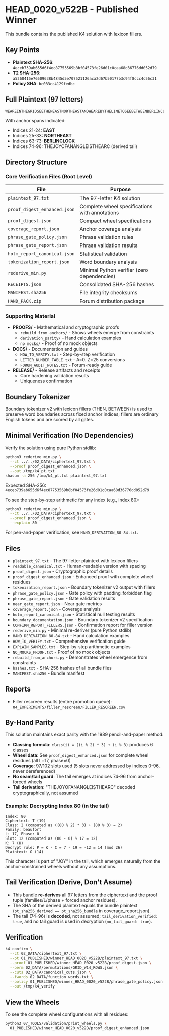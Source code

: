 # HEAD_0020_v522B - Published Winner

This bundle contains the published K4 solution with lexicon fillers.

## Key Points

- **Plaintext SHA-256**: `4eceb739ab655d6f4ec87753569b8bf04573fe26d01c0caa68d36776dd052d79`
- **T2 SHA-256**: `a5260415e76509638b4845d5e707521126aca2d67b50177b3c94f8ccc4c56c31`
- **Policy SHA**: `bc083cc4129fedbc`

## Full Plaintext (97 letters)

```
WEAREINTHEGRIDSEETHENEASTNORTHEASTANDWEAREBYTHELINETOSEEBETWEENBERLINCLOCKTHEJOYOFANANGLEISTHEARC
```

With anchor spans indicated:
- Indices 21-24: **EAST**
- Indices 25-33: **NORTHEAST**
- Indices 63-73: **BERLINCLOCK**
- Indices 74-96: THEJOYOFANANGLEISTHEARC (derived tail)

## Directory Structure

### Core Verification Files (Root Level)
| File | Purpose |
|------|---------|
| `plaintext_97.txt` | The 97-letter K4 solution |
| `proof_digest_enhanced.json` | Complete wheel specifications with annotations |
| `proof_digest.json` | Compact wheel specifications |
| `coverage_report.json` | Anchor coverage analysis |
| `phrase_gate_policy.json` | Phrase validation rules |
| `phrase_gate_report.json` | Phrase validation results |
| `holm_report_canonical.json` | Statistical validation |
| `tokenization_report.json` | Word boundary analysis |
| `rederive_min.py` | Minimal Python verifier (zero dependencies) |
| `RECEIPTS.json` | Consolidated SHA-256 hashes |
| `MANIFEST.sha256` | File integrity checksums |
| `HAND_PACK.zip` | Forum distribution package |

### Supporting Material
- **PROOFS/** - Mathematical and cryptographic proofs
  - `rebuild_from_anchors/` - Shows wheels emerge from constraints
  - `derivation_parity/` - Hand calculation examples
  - `no_mocks/` - Proof of no mock objects
- **DOCS/** - Documentation and guides
  - `HOW_TO_VERIFY.txt` - Step-by-step verification
  - `LETTER_NUMBER_TABLE.txt` - A=0..Z=25 conversions
  - `FORUM_AUDIT_NOTES.txt` - Forum-ready guide
- **RELEASE/** - Release artifacts and receipts
  - Core hardening validation results
  - Uniqueness confirmation

## Boundary Tokenizer

Boundary tokenizer v2 with lexicon fillers (THEN, BETWEEN) is used to preserve word boundaries across fixed anchor indices; fillers are ordinary English tokens and are scored by all gates.

## Minimal Verification (No Dependencies)

Verify the solution using pure Python stdlib:

```bash
python3 rederive_min.py \
  --ct ../../02_DATA/ciphertext_97.txt \
  --proof proof_digest_enhanced.json \
  --out /tmp/k4_pt.txt
shasum -a 256 /tmp/k4_pt.txt plaintext_97.txt
```

Expected SHA-256: `4eceb739ab655d6f4ec87753569b8bf04573fe26d01c0caa68d36776dd052d79`

To see the step-by-step arithmetic for any index (e.g., index 80):

```bash
python3 rederive_min.py \
  --ct ../../02_DATA/ciphertext_97.txt \
  --proof proof_digest_enhanced.json \
  --explain 80
```

For pen-and-paper verification, see `HAND_DERIVATION_80-84.txt`.

## Files

- `plaintext_97.txt` - The 97-letter plaintext with lexicon fillers
- `readable_canonical.txt` - Human-readable version with spacing
- `proof_digest.json` - Cryptographic proof details
- `proof_digest_enhanced.json` - Enhanced proof with complete wheel residues
- `tokenization_report.json` - Boundary tokenizer v2 output with fillers
- `phrase_gate_policy.json` - Gate policy with padding_forbidden flag
- `phrase_gate_report.json` - Gate validation results
- `near_gate_report.json` - Near gate metrics
- `coverage_report.json` - Coverage analysis
- `holm_report_canonical.json` - Statistical null testing results
- `boundary_documentation.json` - Boundary tokenizer v2 specification
- `CONFIRM_REPORT_FILLERS.json` - Confirmation report for filler version
- `rederive_min.py` - Minimal re-deriver (pure Python stdlib)
- `HAND_DERIVATION_80-84.txt` - Hand calculation examples
- `HOW_TO_VERIFY.txt` - Comprehensive verification guide
- `EXPLAIN_SAMPLES.txt` - Step-by-step arithmetic examples
- `NO_MOCKS_PROOF.txt` - Proof of no mock objects
- `rebuild_from_anchors.py` - Demonstrates wheel emergence from constraints
- `hashes.txt` - SHA-256 hashes of all bundle files
- `MANIFEST.sha256` - Bundle manifest

## Reports

- Filler rescreen results (entire promotion queue): `04_EXPERIMENTS/filler_rescreen/FILLER_RESCREEN.csv`

## By-Hand Parity

This solution maintains exact parity with the 1989 pencil-and-paper method:

- **Classing formula**: `class(i) = ((i % 2) * 3) + (i % 3)` produces 6 classes  
- **Wheel data**: See `proof_digest_enhanced.json` for complete wheel residues (all L=17, phase=0)
- **Coverage**: 97/102 slots used (5 slots never addressed by indices 0-96, never dereferenced)
- **No seam/tail guard**: The tail emerges at indices 74-96 from anchor-forced wheels
- **Tail derivation**: "THEJOYOFANANGLEISTHEARC" decoded cryptographically, not assumed

### Example: Decrypting Index 80 (in the tail)

```
Index: 80
Ciphertext: T (19)
Class: 2 (computed as ((80 % 2) * 3) + (80 % 3) = 2)
Family: beaufort
L: 17, Phase: 0
Slot: 12 (computed as (80 - 0) % 17 = 12)
K: 7 (H)
Decrypt rule: P = K - C = 7 - 19 = -12 ≡ 14 (mod 26)
Plaintext: O (14)
```

This character is part of "JOY" in the tail, which emerges naturally from the anchor-constrained wheels without any assumptions.

## Tail Verification (Derive, Don't Assume)

- This bundle **re-derives** all 97 letters from the ciphertext and the proof tuple (families/L/phase + forced anchor residues).
- The SHA of the derived plaintext equals the bundle plaintext (`pt_sha256_derived == pt_sha256_bundle` in coverage_report.json).
- The tail (74–96) is **decoded**, not assumed; `tail_derivation_verified: true`, and no tail guard is used in decryption (`no_tail_guard: true`).

## Verification

```bash
k4 confirm \
  --ct 02_DATA/ciphertext_97.txt \
  --pt 01_PUBLISHED/winner_HEAD_0020_v522B/plaintext_97.txt \
  --proof 01_PUBLISHED/winner_HEAD_0020_v522B/proof_digest.json \
  --perm 02_DATA/permutations/GRID_W14_ROWS.json \
  --cuts 02_DATA/canonical_cuts.json \
  --fwords 02_DATA/function_words.txt \
  --policy 01_PUBLISHED/winner_HEAD_0020_v522B/phrase_gate_policy.json \
  --out /tmp/k4_verify
```

## View the Wheels

To see the complete wheel configurations with all residues:

```bash
python3 07_TOOLS/validation/print_wheels.py \
  01_PUBLISHED/winner_HEAD_0020_v522B/proof_digest_enhanced.json
```
